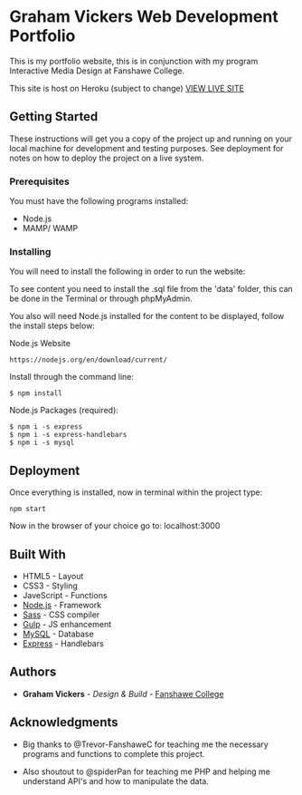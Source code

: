 # Graham Vickers Web Development Portfolio

This is my portfolio website, this is in conjunction with my program Interactive Media Design at Fanshawe College. 

This site is host on Heroku (subject to change)
[VIEW LIVE SITE](https://graham-vickers-web-development.herokuapp.com/)


## Getting Started

These instructions will get you a copy of the project up and running on your local machine for development and testing purposes. See deployment for notes on how to deploy the project on a live system.

### Prerequisites

You must have the following programs installed: 

* Node.js
* MAMP/ WAMP

### Installing

You will need to install the following in order to run the website:

To see content you need to install the .sql file from the 'data' folder, this can be done in the Terminal or through phpMyAdmin.

You also will need Node.js installed for the content to be displayed, follow the install steps below:

Node.js Website
```
https://nodejs.org/en/download/current/
```

Install through the command line:
```
$ npm install 
```
Node.js Packages (required):
```
$ npm i -s express
$ npm i -s express-handlebars
$ npm i -s mysql
```
## Deployment

Once everything is installed, now in terminal within the project type:

```
npm start
```

Now in the browser of your choice go to: localhost:3000

## Built With

* HTML5 - Layout
* CSS3 - Styling
* JaveScript - Functions
* [Node.js](https://nodejs.org/en/) - Framework
* [Sass](https://sass-lang.com/) - CSS compiler
* [Gulp](https://gulpjs.com/) - JS enhancement
* [MySQL](https://www.mysql.com/) - Database
* [Express](https://expressjs.com/) - Handlebars 

## Authors

* **Graham Vickers** - *Design & Build* - [Fanshawe College](https://github.com/grahamvickers)

## Acknowledgments

* Big thanks to @Trevor-FanshaweC for teaching me the necessary programs and functions to complete this project.

* Also shoutout to @spiderPan for teaching me PHP and helping me understand API's and how to manipulate the data.
